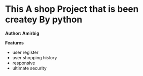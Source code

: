 # This A shop Project that is been createy By python

**Author: Amirbig**


**Features**
* user register
* user shopping history
* responsive
* ultimate security
